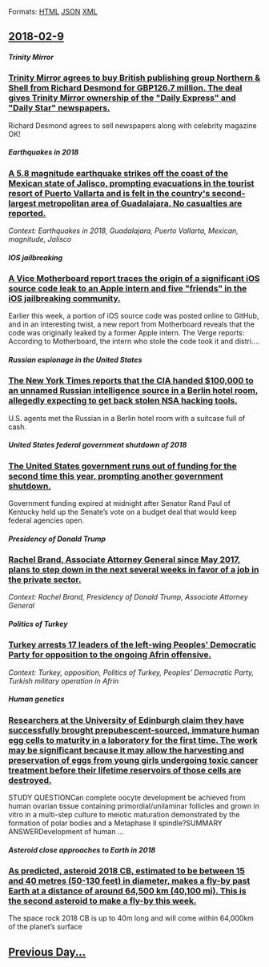 
Formats: [HTML](2018/02/9/index.html)  [JSON](2018/02/9/index.json)  [XML](2018/02/9/index.xml)  

## [2018-02-9](/news/2018/02/9/index.md)

##### Trinity Mirror
### [Trinity Mirror agrees to buy British publishing group Northern & Shell from Richard Desmond for GBP126.7 million. The deal gives Trinity Mirror ownership of the "Daily Express" and "Daily Star" newspapers. ](/news/2018/02/9/trinity-mirror-agrees-to-buy-british-publishing-group-northern-shell-from-richard-desmond-for-agbp126-7-million-the-deal-gives-trinity-mi.md)
Richard Desmond agrees to sell newspapers along with celebrity magazine OK!

##### Earthquakes in 2018
### [A 5.8 magnitude earthquake strikes off the coast of the Mexican state of Jalisco, prompting evacuations in the tourist resort of Puerto Vallarta and is felt in the country's second-largest metropolitan area of Guadalajara. No casualties are reported. ](/news/2018/02/9/a-5-8-magnitude-earthquake-strikes-off-the-coast-of-the-mexican-state-of-jalisco-prompting-evacuations-in-the-tourist-resort-of-puerto-vall.md)
_Context: Earthquakes in 2018, Guadalajara, Puerto Vallarta, Mexican, magnitude, Jalisco_

##### IOS jailbreaking
### [A Vice Motherboard report traces the origin of a significant iOS source code leak to an Apple intern and five "friends" in the iOS jailbreaking community. ](/news/2018/02/9/a-vice-motherboard-report-traces-the-origin-of-a-significant-ios-source-code-leak-to-an-apple-intern-and-five-friends-in-the-ios-jailbreak.md)
Earlier this week, a portion of iOS source code was posted online to GitHub, and in an interesting twist, a new report from Motherboard reveals that the code was originally leaked by a former Apple intern. The Verge reports: According to Motherboard, the intern who stole the code took it and distri....

##### Russian espionage in the United States
### [The New York Times reports that the CIA handed $100,000 to an unnamed Russian intelligence source in a Berlin hotel room, allegedly expecting to get back stolen NSA hacking tools. ](/news/2018/02/9/the-new-york-times-reports-that-the-cia-handed-100-000-to-an-unnamed-russian-intelligence-source-in-a-berlin-hotel-room-allegedly-expectin.md)
U.S. agents met the Russian in a Berlin hotel room with a suitcase full of cash.

##### United States federal government shutdown of 2018
### [The United States government runs out of funding for the second time this year, prompting another government shutdown. ](/news/2018/02/9/the-united-states-government-runs-out-of-funding-for-the-second-time-this-year-prompting-another-government-shutdown.md)
Government funding expired at midnight after Senator Rand Paul of Kentucky held up the Senate’s vote on a budget deal that would keep federal agencies open.

##### Presidency of Donald Trump
### [Rachel Brand, Associate Attorney General since May 2017, plans to step down in the next several weeks in favor of a job in the private sector. ](/news/2018/02/9/rachel-brand-associate-attorney-general-since-may-2017-plans-to-step-down-in-the-next-several-weeks-in-favor-of-a-job-in-the-private-secto.md)
_Context: Rachel Brand, Presidency of Donald Trump, Associate Attorney General_

##### Politics of Turkey
### [Turkey arrests 17 leaders of the left-wing Peoples' Democratic Party for opposition to the ongoing Afrin offensive. ](/news/2018/02/9/turkey-arrests-17-leaders-of-the-left-wing-peoples-democratic-party-for-opposition-to-the-ongoing-afrin-offensive.md)
_Context: Turkey, opposition, Politics of Turkey, Peoples' Democratic Party, Turkish military operation in Afrin_

##### Human genetics
### [Researchers at the University of Edinburgh claim they have successfully brought prepubescent-sourced, immature human egg cells to maturity in a laboratory for the first time. The work may be significant because it may allow the harvesting and preservation of eggs from young girls undergoing toxic cancer treatment before their lifetime reservoirs of those cells are destroyed. ](/news/2018/02/9/researchers-at-the-university-of-edinburgh-claim-they-have-successfully-brought-prepubescent-sourced-immature-human-egg-cells-to-maturity-i.md)
STUDY QUESTIONCan complete oocyte development be achieved from human ovarian tissue containing primordial/unilaminar follicles and grown in vitro in a multi-step culture to meiotic maturation demonstrated by the formation of polar bodies and a Metaphase II spindle?SUMMARY ANSWERDevelopment of human ...

##### Asteroid close approaches to Earth in 2018
### [As predicted, asteroid 2018 CB, estimated to be between 15 and 40 metres (50-130 feet) in diameter, makes a fly-by past Earth at a distance of around 64,500 km (40,100 mi). This is the second asteroid to make a fly-by this week. ](/news/2018/02/9/as-predicted-asteroid-2018-cb-estimated-to-be-between-15-and-40-metres-50a130-feet-in-diameter-makes-a-fly-by-past-earth-at-a-distanc.md)
The space rock 2018 CB is up to 40m long and will come within 64,000km of the planet’s surface

## [Previous Day...](/news/2018/02/8/index.md)

